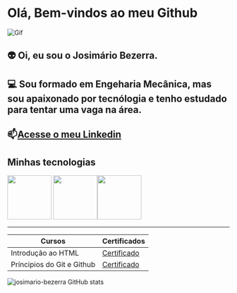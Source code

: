 # Olá, Bem-vindos ao meu Github

![Gif](https://th.bing.com/th/id/R.e426702edf874b181aced1e2fa5c6cde?rik=al4fgdsp5hCYeA&pid=ImgRaw&r=0)


👽 Oi, eu sou o Josimário Bezerra.
------------

💻 Sou formado em Engeharia Mecânica, mas sou apaixonado por tecnólogia e tenho estudado para tentar uma vaga na área.
--------
 📫[Acesse o meu Linkedin](https://www.linkedin.com/in/josimario-bezerra/)
---------
## Minhas tecnologias

<img src="https://cdn.jsdelivr.net/gh/devicons/devicon@latest/icons/kalilinux/kalilinux-original.svg" width="100px"> <img src="https://cdn.jsdelivr.net/gh/devicons/devicon@latest/icons/github/github-original-wordmark.svg" width="100px" /><img src="https://cdn.jsdelivr.net/gh/devicons/devicon@latest/icons/python/python-original-wordmark.svg"  width="100px"/>

---------

| Cursos | Certificados |
|--------| -------------|
|Introdução ao HTML | [ Certificado](https://media.licdn.com/dms/image/sync/v2/D4D27AQH-7HE5IRbyfg/articleshare-shrink_160/B4DZh2VC6lGsAo-/0/1754331887451?e=1754938800&v=beta&t=KG3FlX41wklb055-K5uC9MYas3kXK-F7EPreV5PZvKk)
 | Príncipios do Git e Github | [ Certificado](https://www.dio.me/certificate/3WB0V0EC/share)

![josimario-bezerra GitHub stats](https://github-readme-stats.vercel.app/api?username=josimario-bezerra&show_icons=true&theme=radical)



<!--
**josimario-bezerra/josimario-bezerra** is a ✨ _special_ ✨ repository because its `README.md` (this file) appears on your GitHub profile.

Here are some ideas to get you started:

- 🔭 I’m currently working on ...
- 🌱 I’m currently learning ...
- 👯 I’m looking to collaborate on ...
- 🤔 I’m looking for help with ...
- 💬 Ask me about ...
- 📫 How to reach me: ...
- 😄 Pronouns: ...
- ⚡ Fun fact: ...
-->
